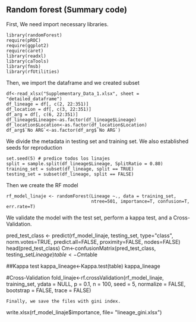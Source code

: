 ## Random forest (Summary code)

First, We need import necessary libraries.

```
library(randomForest)
require(pROC)
require(ggplot2)
require(caret)
library(readxl)
library(caTools)
library(fmsb)
library(rfUtilities)
```

Then, we import the dataframe and we created subset

```
df<-read_xlsx("Supplementary_Data_1.xlsx", sheet = "detailed_dataframe")
df_lineage = df[, c(2, 22:351)]
df_location = df[, c(3, 22:351)]
df_arg = df[, c(6, 22:351)]
df_lineage$Lineage<-as.factor(df_lineage$Lineage)
df_location$Location<-as.factor(df_location$Location)
df_arg$`No ARG`<-as.factor(df_arg$`No ARG`)
```

We divide the metadata in testing set and training set. We also established seeds for reproduction

```
set.seed(5) # predice todos los linajes
split = sample.split(df_lineage$Lineage, SplitRatio = 0.80)
training_set = subset(df_lineage, split == TRUE)
testing_set = subset(df_lineage, split == FALSE)

```

Then we create the RF model

```
rf_model_linaje <- randomForest(Lineage ~., data = training_set,
                                ntree=501, importance=T, confusion=T, err.rate=T)
```

We validate the model with the test set, perform a kappa test, and a Cross-Validation.
                                
pred_test_class <- predict(rf_model_linaje, testing_set, type="class", norm.votes=TRUE, predict.all=FALSE, proximity=FALSE, nodes=FALSE)
head(pred_test_class)
Cm<-confusionMatrix(pred_test_class, testing_set$Lineage)
table<-Cm$table

##Kappa test
kappa_lineage<-Kappa.test(table)
kappa_lineage

#Cross-Validation
fold_linaje<-rf.crossValidation(rf_model_linaje, training_set, ydata = NULL, p = 0.1, n = 100,
                   seed = 5, normalize = FALSE, bootstrap = FALSE, trace = FALSE)

```
Finally, we save the files with gini index.
```
write.xlsx(rf_model_linaje$importance, file= "lineage_gini.xlsx")
```

